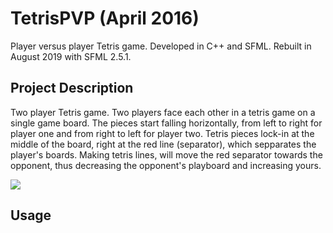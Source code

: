 # TetrisPVP (April 2016)
Player versus player Tetris game. Developed in C++ and SFML. Rebuilt in August 2019 with SFML 2.5.1.

## Project Description
Two player Tetris game. Two players face each other in a tetris game on a single game board. The pieces start falling horizontally, from left to right for player one and from right to left for player two. Tetris pieces lock-in at the middle of the board, right at the red line (separator), which sepparates the player's boards. Making tetris lines, will move the red separator towards the opponent, thus decreasing the opponent's playboard and increasing yours.

![](tetrispvp.gif)

## Usage


